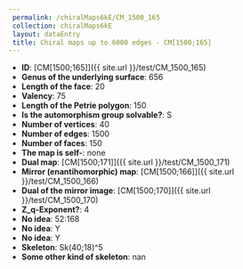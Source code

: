 ```yaml
--- 
 permalink: /chiralMaps6kE/CM_1500_165 
 collection: chiralMaps6kE
 layout: dataEntry
 title: Chiral maps up to 6000 edges - CM[1500;165]
---
```


- **ID**: [CM[1500;165]]({{ site.url }}/test/CM_1500_165)
- **Genus of the underlying surface**: 656
- **Length of the face**: 20
- **Valency**: 75
- **Length of the Petrie polygon**: 150
- **Is the automorphism group solvable?**: S
- **Number of vertices**: 40
- **Number of edges**: 1500
- **Number of faces**: 150
- **The map is self-**: none
- **Dual map**: [CM[1500;171]]({{ site.url }}/test/CM_1500_171)
- **Mirror (enantihomorphic) map**: [CM[1500;166]]({{ site.url }}/test/CM_1500_166)
- **Dual of the mirror image**: [CM[1500;170]]({{ site.url }}/test/CM_1500_170)
- **Z_q-Exponent?**: 4
- **No idea**:  52:168
- **No idea**: Y
- **No idea**: Y
- **Skeleton**: Sk(40;18)^5
- **Some other kind of skeleton**: nan
